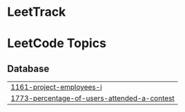 # LeetTrack
<!---LeetCode Topics Start-->
# LeetCode Topics
## Database
|  |
| ------- |
| [1161-project-employees-i](https://github.com/hello-mr-vishu/LeetTrack/tree/master/1161-project-employees-i) |
| [1773-percentage-of-users-attended-a-contest](https://github.com/hello-mr-vishu/LeetTrack/tree/master/1773-percentage-of-users-attended-a-contest) |
<!---LeetCode Topics End-->